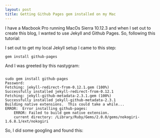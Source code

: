 ```yaml
---
layout: post
title: Getting Github Pages gem installed on my Mac
---
```


I have a Macbook Pro running MacOs Sierra 10.12.3 and when I set out to create this blog, I wanted to use Jekyll and Github Pages.
So, following this tutorial:

I set out to get my local Jekyll setup I came to this step:


```
gem install github-pages

```

And I was greeted by this nastygram:

```

sudo gem install github-pages
Password:
Fetching: jekyll-redirect-from-0.12.1.gem (100%)
Successfully installed jekyll-redirect-from-0.12.1
Fetching: jekyll-github-metadata-2.3.1.gem (100%)
Successfully installed jekyll-github-metadata-2.3.1
Building native extensions.  This could take a while...
ERROR:  Error installing github-pages:
	ERROR: Failed to build gem native extension.
    current directory: /Library/Ruby/Gems/2.0.0/gems/nokogiri-1.6.8.1/ext/nokogiri

````

So, I did some googling and found this:
